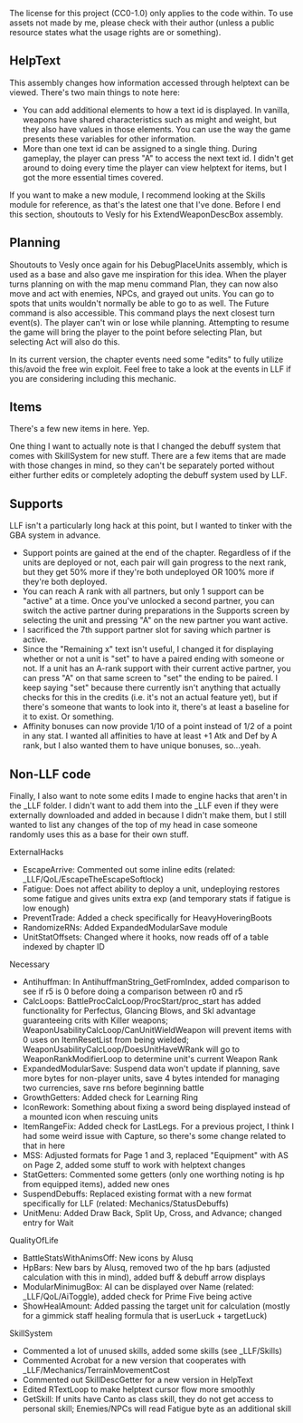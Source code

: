 
The license for this project (CC0-1.0) only applies to the code within. To use assets not made by me, please check with their author (unless a public resource states what the usage rights are or something).

## HelpText
This assembly changes how information accessed through helptext can be viewed. There's two main things to note here:
- You can add additional elements to how a text id is displayed. In vanilla, weapons have shared characteristics such as might and weight, but they also have values in those elements. You can use the way the game presents these variables for other information.
- More than one text id can be assigned to a single thing. During gameplay, the player can press "A" to access the next text id. I didn't get around to doing every time the player can view helptext for items, but I got the more essential times covered.

If you want to make a new module, I recommend looking at the Skills module for reference, as that's the latest one that I've done. Before I end this section, shoutouts to Vesly for his ExtendWeaponDescBox assembly.


## Planning
Shoutouts to Vesly once again for his DebugPlaceUnits assembly, which is used as a base and also gave me inspiration for this idea. When the player turns planning on with the map menu command Plan, they can now also move and act with enemies, NPCs, and grayed out units. You can go to spots that units wouldn't normally be able to go to as well. The Future command is also accessible. This command plays the next closest turn event(s). The player can't win or lose while planning. Attempting to resume the game will bring the player to the point before selecting Plan, but selecting Act will also do this.

In its current version, the chapter events need some "edits" to fully utilize this/avoid the free win exploit. Feel free to take a look at the events in LLF if you are considering including this mechanic.


## Items
There's a few new items in here. Yep.

One thing I want to actually note is that I changed the debuff system that comes with SkillSystem for new stuff. There are a few items that are made with those changes in mind, so they can't be separately ported without either further edits or completely adopting the debuff system used by LLF.

## Supports
LLF isn't a particularly long hack at this point, but I wanted to tinker with the GBA system in advance.
- Support points are gained at the end of the chapter. Regardless of if the units are deployed or not, each pair will gain progress to the next rank, but they get 50% more if they're both undeployed OR 100% more if they're both deployed.
- You can reach A rank with all partners, but only 1 support can be "active" at a time. Once you've unlocked a second partner, you can switch the active partner during preparations in the Supports screen by selecting the unit and pressing "A" on the new partner you want active.
- I sacrificed the 7th support partner slot for saving which partner is active.
- Since the "Remaining x" text isn't useful, I changed it for displaying whether or not a unit is "set" to have a paired ending with someone or not. If a unit has an A-rank support with their current active partner, you can press "A" on that same screen to "set" the ending to be paired.  I keep saying "set" because there currently isn't anything that actually checks for this in the credits (i.e. it's not an actual feature yet), but if there's someone that wants to look into it, there's at least a baseline for it to exist. Or something.
- Affinity bonuses can now provide 1/10 of a point instead of 1/2 of a point in any stat. I wanted all affinities to have at least +1 Atk and Def by A rank, but I also wanted them to have unique bonuses, so...yeah.


## Non-LLF code
Finally, I also want to note some edits I made to engine hacks that aren't in the _LLF folder. I didn't want to add them into the _LLF even if they were externally downloaded and added in because I didn't make them, but I still wanted to list any changes of the top of my head in case someone randomly uses this as a base for their own stuff.

ExternalHacks
- EscapeArrive: Commented out some inline edits (related: _LLF/QoL/EscapeTheEscapeSoftlock)
- Fatigue: Does not affect ability to deploy a unit, undeploying restores some fatigue and gives units extra exp (and temporary stats if fatigue is low enough)
- PreventTrade: Added a check specifically for HeavyHoveringBoots
- RandomizeRNs: Added ExpandedModularSave module 
- UnitStatOffsets: Changed where it hooks, now reads off of a table indexed by chapter ID

Necessary
- Antihuffman: In AntihuffmanString_GetFromIndex, added comparison to see if r5 is 0 before doing a comparison between r0 and r5
- CalcLoops: BattleProcCalcLoop/ProcStart/proc_start has added functionality for Perfectus, Glancing Blows, and Skl advantage guaranteeing crits with Killer weapons; WeaponUsabilityCalcLoop/CanUnitWieldWeapon will prevent items with 0 uses on ItemResetList from being wielded;  WeaponUsabilityCalcLoop/DoesUnitHaveWRank will go to WeaponRankModifierLoop to determine unit's current Weapon Rank
- ExpandedModularSave: Suspend data won't update if planning, save more bytes for non-player units, save 4 bytes intended for managing two currencies, save rns before beginning battle
- GrowthGetters: Added check for Learning Ring
- IconRework: Something about fixing a sword being displayed instead of a mounted icon when rescuing units
- ItemRangeFix: Added check for LastLegs. For a previous project, I think I had some weird issue with Capture, so there's some change related to that in here
- MSS: Adjusted formats for Page 1 and 3, replaced "Equipment" with AS on Page 2, added some stuff to work with helptext changes
- StatGetters: Commented some getters (only one worthing noting is hp from equipped items), added new ones
- SuspendDebuffs: Replaced existing format with a new format specifically for LLF (related: Mechanics/StatusDebuffs)
- UnitMenu: Added Draw Back, Split Up, Cross, and Advance; changed entry for Wait

QualityOfLife
- BattleStatsWithAnimsOff: New icons by Alusq
- HpBars: New bars by Alusq, removed two of the hp bars (adjusted calculation with this in mind), added buff & debuff arrow displays
- ModularMinimugBox: AI can be displayed over Name (related: _LLF/QoL/AiToggle), added check for Prime Five being active
- ShowHealAmount: Added passing the target unit for calculation (mostly for a gimmick staff healing formula that is userLuck + targetLuck)

SkillSystem
- Commented a lot of unused skills, added some skills (see _LLF/Skills)
- Commented Acrobat for a new version that cooperates with _LLF/Mechanics/TerrainMovementCost
- Commented out SkillDescGetter for a new version in HelpText
- Edited RTextLoop to make helptext cursor flow more smoothly
- GetSkill: If units have Canto as class skill, they do not get access to personal skill; Enemies/NPCs will read Fatigue byte as an additional skill

